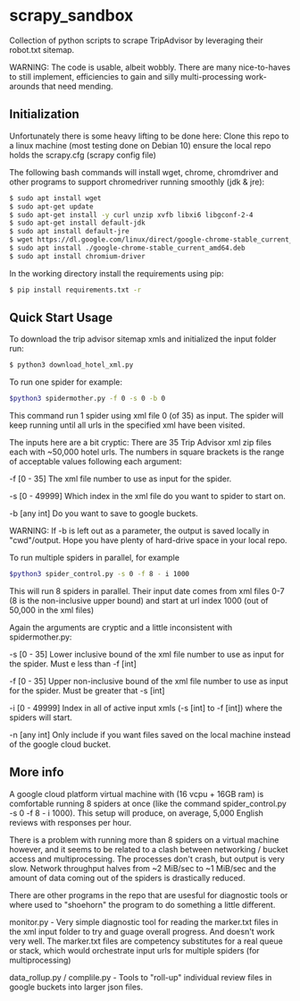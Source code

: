 # scrapy_sandbox

Collection of python scripts to scrape TripAdvisor by leveraging their robot.txt sitemap. 

WARNING: The code is usable, albeit wobbly. There are many nice-to-haves to still implement, efficiencies to gain and silly multi-processing work-arounds that need mending.    

## Initialization

Unfortunately there is some heavy lifting to be done here: 
Clone this repo to a linux machine (most testing done on Debian 10) ensure the local repo holds the scrapy.cfg (scrapy config file) 

The following bash commands will install wget, chrome, chromdriver and other programs to support chromedriver running smoothly (jdk & jre):
```bash 
$ sudo apt install wget
$ sudo apt-get update
$ sudo apt-get install -y curl unzip xvfb libxi6 libgconf-2-4
$ sudo apt-get install default-jdk 
$ sudo apt install default-jre
$ wget https://dl.google.com/linux/direct/google-chrome-stable_current_amd64.deb
$ sudo apt install ./google-chrome-stable_current_amd64.deb
$ sudo apt install chromium-driver
```

In the working directory install the requirements using pip:
```bash 
$ pip install requirements.txt -r
```

## Quick Start Usage

To download the trip advisor sitemap xmls and initialized the input folder run:
```bash
$ python3 download_hotel_xml.py
```
To run one spider for example:
```bash
$python3 spidermother.py -f 0 -s 0 -b 0
```
This command run 1 spider using xml file 0 (of 35) as input. The spider will keep running until all urls in the specified xml have been visited. 

The inputs here are a bit cryptic: 
There are 35 Trip Advisor xml zip files each with ~50,000 hotel urls.  The numbers in square brackets is the range of acceptable values following each argument:

-f [0 - 35] The xml file number to use as input for the spider. 

-s [0 - 49999] Which index in the xml file do you want to spider to start on.

-b [any int] Do you want to save to google buckets. 

WARNING:
 If -b is left out as a parameter, the output is saved locally in "cwd"/output. 
Hope you have plenty of hard-drive space in your local repo. 

To run multiple spiders in parallel, for example
```bash
$python3 spider_control.py -s 0 -f 8 - i 1000
```
This will run 8 spiders in parallel. Their input date comes from xml files 0-7 (8 is the non-inclusive upper bound) and start at url index 1000 (out of 50,000 in the xml files)

Again the arguments are cryptic and a little inconsistent with spidermother.py:

-s [0 - 35]
Lower inclusive bound of the xml file number to use as input for the spider. Must e less than -f [int]

-f [0 - 35] Upper non-inclusive bound of the xml file number to use as input for the spider. Must be greater that -s [int]

-i [0 - 49999] Index in all of active input xmls (-s [int] to -f [int]) where the spiders will start. 

-n [any int] Only include if you want files saved on the local machine instead of the google cloud bucket. 


## More info

A google cloud platform virtual machine with (16 vcpu + 16GB ram) is comfortable running 8 spiders at once (like the command spider_control.py -s 0 -f 8 - i 1000). 
This setup will produce, on average, 5,000 English reviews with responses per hour.

There is a problem with running more than 8 spiders on a virtual machine however, and it seems to be related to a clash between networking / bucket access and multiprocessing.
The processes don't crash, but output is very slow. Network throughput halves from ~2 MiB/sec to ~1 MiB/sec and the amount of data coming out of the spiders is drastically reduced.

There are other programs in the repo that are usesful for diagnostic tools or where used to "shoehorn" the program to do something a little different. 

monitor.py  - Very simple diagnostic tool for reading the marker.txt files in the xml input folder to try and guage overall progress. And doesn't work very well.
              The marker.txt files are competency substitutes for a real queue or stack, which would orchestrate input urls for multiple spiders (for multiprocessing)
              
data_rollup.py / complile.py - Tools to "roll-up" individual review files in google buckets into larger json files. 



